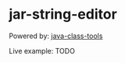 # jar-string-editor

Powered by: [java-class-tools](https://github.com/leonardosnt/java-class-tools)

Live example: TODO